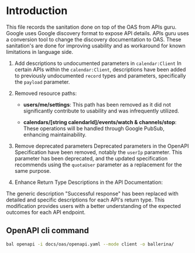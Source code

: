 # Introduction

This file records the sanitation done on top of the OAS from APIs guru. Google uses Google discovery format to expose API details. APIs guru uses a conversion tool to change the discovery documentation to OAS. These sanitation's are done for improving usability and as workaround for known limitations in language side.

1. Add descriptions to undocumented parameters in `calendar:Client`
In certain APIs within the `calendar:Client`, descriptions have been added to previously undocumented `record` types and parameters, specifically the `payload` parameter.

2. Removed resource paths:

    - **users/me/settings**: This path has been removed as it did not significantly contribute to usability and was infrequently utilized.

    - **calendars/[string calendarId]/events/watch & channels/stop**: These operations will be handled through Google PubSub, enhancing maintainability.

3. Remove deprecated parameters
Deprecated parameters in the OpenAPI Specification have been removed, notably the `userIp` parameter. This parameter has been deprecated, and the updated specification recommends using the `quotaUser` parameter as a replacement for the same purpose.

4. Enhance Return Type Descriptions in the API Documentation:

The generic description "Successful response" has been replaced with detailed and specific descriptions for each API's return type. This modification provides users with a better understanding of the expected outcomes for each API endpoint.

## OpenAPI cli command

```bash
bal openapi -i docs/oas/openapi.yaml --mode client -o ballerina/
```
